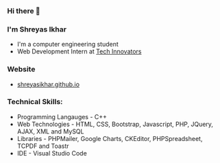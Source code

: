  ### Hi there 👋 
### I'm Shreyas Ikhar
- I'm a computer engineering student 
- Web Development Intern at [Tech Innovators](http://www.etechinnovators.com/)

<!--
**shreyasikhar/shreyasikhar** is a ✨ _special_ ✨ repository because its `README.md` (this file) appears on your GitHub profile.
-->

<!-- Here are some ideas to get you started: -->

<!-- - 🔭 I’m currently working as web developer intern
- 🌱 I’m currently learning ...
- 👯 I’m looking to collaborate on ...
- 🤔 I’m looking for help with ...
- 💬 Ask me about ...
- 📫 How to reach me: ...
- 😄 Pronouns: ...
- ⚡ Fun fact: ...
-->
### Website
- [shreyasikhar.github.io](https://shreyasikhar.github.io)

### Technical Skills:
-  Programming Langauges - C++
-  Web Technologies - HTML, CSS, Bootstrap, Javascript, PHP, JQuery, AJAX, XML and MySQL 
-  Libraries - PHPMailer, Google Charts, CKEditor, PHPSpreadsheet, TCPDF and Toastr 
-  IDE - Visual Studio Code

<!-- ### Awards & Certifications:
-  Semifinalist at Eureka! 2019 Asia's largest Business Model Competition 
-  PHP CMS Project - Udemy Certification 
-  Web Development Masterclass - Udemy Certification 
-  Career Edge - TCS Certification -->
